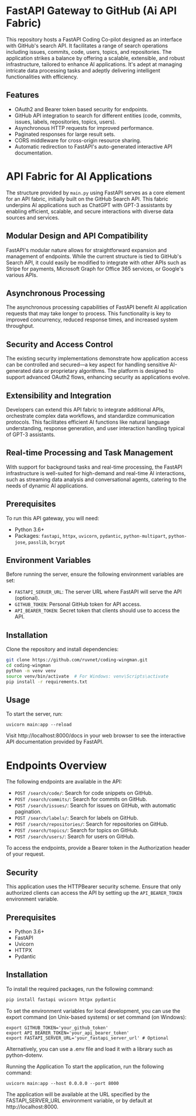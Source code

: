 # FastAPI Gateway to GitHub (Ai API Fabric)

This repository hosts a FastAPI Coding Co-pilot  designed as an interface with GitHub's search API. It facilitates a range of search operations including issues, commits, code, users, topics, and repositories. The application strikes a balance by offering a scalable, extensible, and robust infrastructure, tailored to enhance AI applications. It's adept at managing intricate data processing tasks and adeptly delivering intelligent functionalities with efficiency.

## Features

- OAuth2 and Bearer token based security for endpoints.
- GitHub API integration to search for different entities (code, commits, issues, labels, repositories, topics, users).
- Asynchronous HTTP requests for improved performance.
- Paginated responses for large result sets.
- CORS middleware for cross-origin resource sharing.
- Automatic redirection to FastAPI's auto-generated interactive API documentation.

# API Fabric for AI Applications

The structure provided by `main.py` using FastAPI serves as a core element for an API fabric, initially built on the GitHub Search API. This fabric underpins AI applications such as ChatGPT with GPT-3 assistants by enabling efficient, scalable, and secure interactions with diverse data sources and services.

## Modular Design and API Compatibility

FastAPI's modular nature allows for straightforward expansion and management of endpoints. While the current structure is tied to GitHub's Search API, it could easily be modified to integrate with other APIs such as Stripe for payments, Microsoft Graph for Office 365 services, or Google's various APIs.

## Asynchronous Processing

The asynchronous processing capabilities of FastAPI benefit AI application requests that may take longer to process. This functionality is key to improved concurrency, reduced response times, and increased system throughput.

## Security and Access Control

The existing security implementations demonstrate how application access can be controlled and secured—a key aspect for handling sensitive AI-generated data or proprietary algorithms. The platform is designed to support advanced OAuth2 flows, enhancing security as applications evolve.

## Extensibility and Integration

Developers can extend this API fabric to integrate additional APIs, orchestrate complex data workflows, and standardize communication protocols. This facilitates efficient AI functions like natural language understanding, response generation, and user interaction handling typical of GPT-3 assistants.

## Real-time Processing and Task Management

With support for background tasks and real-time processing, the FastAPI infrastructure is well-suited for high-demand and real-time AI interactions, such as streaming data analysis and conversational agents, catering to the needs of dynamic AI applications.

## Prerequisites

To run this API gateway, you will need:

- Python 3.6+
- Packages: `fastapi`, `httpx`, `uvicorn`, `pydantic`, `python-multipart`, `python-jose`, `passlib`, `bcrypt`

## Environment Variables

Before running the server, ensure the following environment variables are set:

- `FASTAPI_SERVER_URL`: The server URL where FastAPI will serve the API (optional).
- `GITHUB_TOKEN`: Personal GitHub token for API access.
- `API_BEARER_TOKEN`: Secret token that clients should use to access the API.

## Installation

Clone the repository and install dependencies:

```bash
git clone https://github.com/ruvnet/coding-wingman.git
cd coding-wingman
python -m venv venv
source venv/bin/activate  # For Windows: venv\Scripts\activate
pip install -r requirements.txt
```
## Usage
To start the server, run:
```
uvicorn main:app --reload
```
Visit http://localhost:8000/docs in your web browser to see the interactive API documentation provided by FastAPI.

# Endpoints Overview
The following endpoints are available in the API:

- `POST /search/code/`: Search for code snippets on GitHub.
- `POST /search/commits/`: Search for commits on GitHub.
- `POST /search/issues/`: Search for issues on GitHub, with automatic pagination.
- `POST /search/labels/`: Search for labels on GitHub.
- `POST /search/repositories/`: Search for repositories on GitHub.
- `POST /search/topics/`: Search for topics on GitHub.
- `POST /search/users/`: Search for users on GitHub.

To access the endpoints, provide a Bearer token in the Authorization header of your request.

## Security
This application uses the HTTPBearer security scheme. Ensure that only authorized clients can access the API by setting up the `API_BEARER_TOKEN` environment variable.

## Prerequisites
- Python 3.6+
- FastAPI
- Uvicorn
- HTTPX
- Pydantic

## Installation
To install the required packages, run the following command:

```bash
pip install fastapi uvicorn httpx pydantic
```
To set the environment variables for local development, you can use the export command (on Unix-based systems) or set command (on Windows):
```
export GITHUB_TOKEN='your_github_token'
export API_BEARER_TOKEN='your_api_bearer_token'
export FASTAPI_SERVER_URL='your_fastapi_server_url' # Optional
```
Alternatively, you can use a .env file and load it with a library such as python-dotenv.

Running the Application
To start the application, run the following command:

```
uvicorn main:app --host 0.0.0.0 --port 8000
```
The application will be available at the URL specified by the FASTAPI_SERVER_URL environment variable, or by default at http://localhost:8000.

